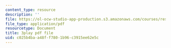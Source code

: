 ```yaml
---
content_type: resource
description: ''
file: https://ol-ocw-studio-app-production.s3.amazonaws.com/courses/res-6-012-introduction-to-probability-spring-2018/c025b4baa48ff7801b96c3915ee62e5c_mHonq7Gjjqg.pdf
file_type: application/pdf
resourcetype: Document
title: 3play pdf file
uid: c025b4ba-a48f-f780-1b96-c3915ee62e5c
---
```

